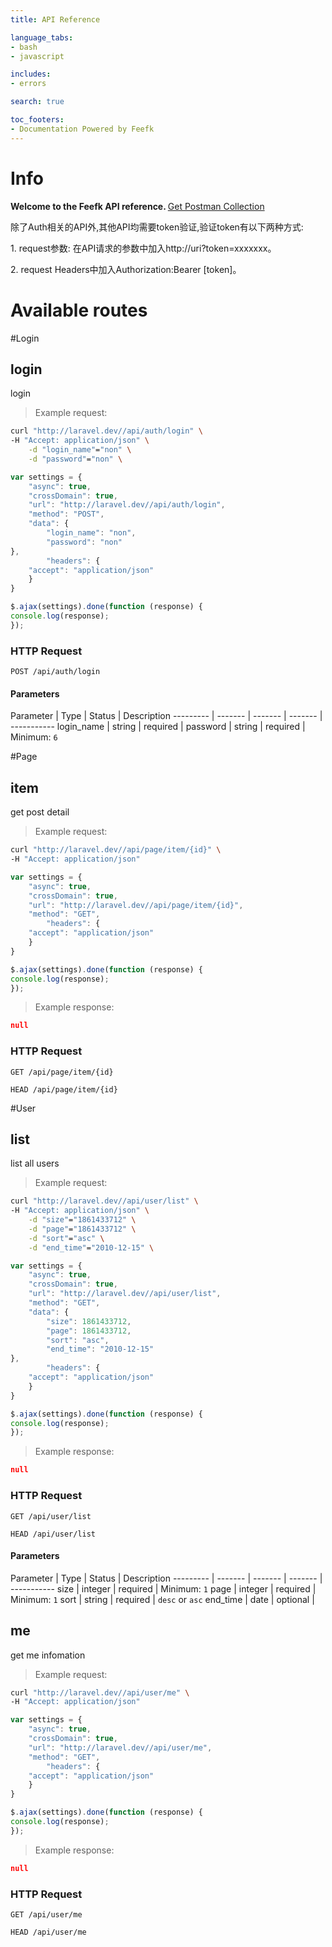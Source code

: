 ```yaml
---
title: API Reference

language_tabs:
- bash
- javascript

includes:
- errors

search: true

toc_footers:
- Documentation Powered by Feefk
---
```


# Info

<b>Welcome to the Feefk API reference. </b>
[Get Postman Collection](storage/docs/collection.json)

<aside class="notice"> 除了Auth相关的API外,其他API均需要token验证,验证token有以下两种方式:
    <p>1. request参数: 在API请求的参数中加入http://uri?token=xxxxxxx。</p>
    <p>2. request Headers中加入Authorization:Bearer [token]。</p>
</aside>

# Available routes
#Login
## login

login

> Example request:

```bash
curl "http://laravel.dev//api/auth/login" \
-H "Accept: application/json" \
    -d "login_name"="non" \
    -d "password"="non" \

```

```javascript
var settings = {
    "async": true,
    "crossDomain": true,
    "url": "http://laravel.dev//api/auth/login",
    "method": "POST",
    "data": {
        "login_name": "non",
        "password": "non"
},
        "headers": {
    "accept": "application/json"
    }
}

$.ajax(settings).done(function (response) {
console.log(response);
});
```


### HTTP Request
`POST /api/auth/login`

#### Parameters

Parameter | Type | Status | Description
--------- | ------- | ------- | ------- | -----------
    login_name | string |  required  | 
    password | string |  required  | Minimum: `6`

#Page
## item

get post detail

> Example request:

```bash
curl "http://laravel.dev//api/page/item/{id}" \
-H "Accept: application/json"
```

```javascript
var settings = {
    "async": true,
    "crossDomain": true,
    "url": "http://laravel.dev//api/page/item/{id}",
    "method": "GET",
        "headers": {
    "accept": "application/json"
    }
}

$.ajax(settings).done(function (response) {
console.log(response);
});
```

> Example response:

```json
null
```

### HTTP Request
`GET /api/page/item/{id}`

`HEAD /api/page/item/{id}`


#User
## list

list all users

> Example request:

```bash
curl "http://laravel.dev//api/user/list" \
-H "Accept: application/json" \
    -d "size"="1861433712" \
    -d "page"="1861433712" \
    -d "sort"="asc" \
    -d "end_time"="2010-12-15" \

```

```javascript
var settings = {
    "async": true,
    "crossDomain": true,
    "url": "http://laravel.dev//api/user/list",
    "method": "GET",
    "data": {
        "size": 1861433712,
        "page": 1861433712,
        "sort": "asc",
        "end_time": "2010-12-15"
},
        "headers": {
    "accept": "application/json"
    }
}

$.ajax(settings).done(function (response) {
console.log(response);
});
```

> Example response:

```json
null
```

### HTTP Request
`GET /api/user/list`

`HEAD /api/user/list`

#### Parameters

Parameter | Type | Status | Description
--------- | ------- | ------- | ------- | -----------
    size | integer |  required  | Minimum: `1`
    page | integer |  required  | Minimum: `1`
    sort | string |  required  | `desc` or `asc`
    end_time | date |  optional  | 

## me

get me infomation

> Example request:

```bash
curl "http://laravel.dev//api/user/me" \
-H "Accept: application/json"
```

```javascript
var settings = {
    "async": true,
    "crossDomain": true,
    "url": "http://laravel.dev//api/user/me",
    "method": "GET",
        "headers": {
    "accept": "application/json"
    }
}

$.ajax(settings).done(function (response) {
console.log(response);
});
```

> Example response:

```json
null
```

### HTTP Request
`GET /api/user/me`

`HEAD /api/user/me`


